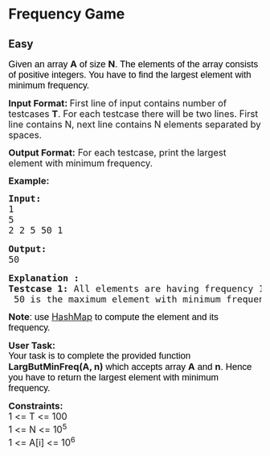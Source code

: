 # Frequency Game
## Easy 
<div class="problem-statement">
                <p></p><p dir="ltr"><span style="font-size:18px"><span style="background-color:transparent; color:rgb(0, 0, 0); font-family:arial">Given an array </span><strong>A</strong><span style="background-color:transparent; color:rgb(0, 0, 0); font-family:arial"> of size </span><strong>N</strong><span style="background-color:transparent; color:rgb(0, 0, 0); font-family:arial">. The elements of the array consists of positive integers. You have to find the largest element with minimum frequency. </span></span></p>

<p dir="ltr"><span style="font-size:18px"><strong>Input Format: </strong>First line of input contains number of testcases <strong>T</strong>. For each testcase there will be two lines. First line contains N, next line contains N elements separated by spaces.</span></p>

<p dir="ltr"><span style="font-size:18px"><strong>Output Format:</strong> For each testcase, print the largest element with minimum frequency.</span></p>

<p><span style="font-size:18px"><strong>Example:</strong></span></p>

<pre><span style="font-size:18px"><strong>Input: </strong>
1
5
2 2 5 50 1</span>

<span style="font-size:18px"><strong>Output:</strong>
50</span>

<span style="font-size:18px"><strong>Explanation :
Testcase 1:</strong> All elements are having frequency 1 except 2.
 50 is the maximum element with minimum frequency.</span></pre>

<p><span style="font-size:18px"><strong>Note</strong><span style="background-color:transparent; color:rgb(0, 0, 0); font-family:arial">: use </span><a href="https://www.geeksforgeeks.org/java-util-hashmap-in-java/" style="text-decoration:none;" target="_blank"><u>HashMap</u></a><span style="background-color:transparent; color:rgb(0, 0, 0); font-family:arial"> to compute the element and its frequency.</span></span></p>

<p><span style="font-size:18px"><strong>User Task:</strong><br>
<span style="background-color:transparent; color:rgb(0, 0, 0); font-family:arial">Your task is to complete the provided function </span><strong>LargButMinFreq(A, n)</strong><span style="background-color:transparent; color:rgb(0, 0, 0); font-family:arial"> which accepts array </span><strong>A</strong><span style="background-color:transparent; color:rgb(0, 0, 0); font-family:arial"> and </span><strong>n</strong><span style="background-color:transparent; color:rgb(0, 0, 0); font-family:arial">. Hence you have to return the largest element with minimum frequency.</span></span></p>

<p><span style="font-size:18px"><strong>Constraints:</strong><br>
1 &lt;= T &lt;= 100<br>
1 &lt;= N &lt;= 10<sup>5</sup><br>
1 &lt;= A[i] &lt;= 10<sup>6</sup></span></p>
 <p></p>
            </div>
